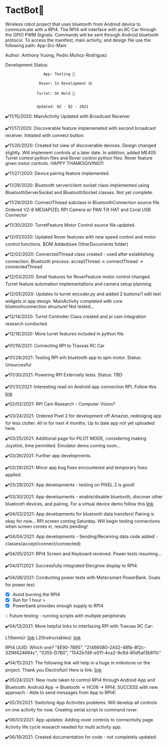 # TactBot🤖
Wireless robot project that uses bluetooth from Android device to communicate with a RPI4. The RPI4 will interface
with an RC Car through the GPIO PWM Signals. Commands will be sent through Android bluetooth protocol. To access the manifest, 
main activity, and design file use the following path: App-Src-Main

Author: Anthony Vuong, Pedro Muñoz-Rodriguez

Development Status:
                  
                     App: Testing 🔵
                  
                   Rover: In Development 🟡
                  
                  Turret: On Hold 🔴
    
    
                  Updated: 02 - 02 - 2021


✔️11/15/2020: MainActivity Updated with Broadcast Receiver

✔️11/17/2020: Discoverable feature implemeneted with second broadcast receiver. Initiated with connect button.

✔️11/26/2020: Created list view of discoverable devices. Design changed slightly. Will implement
controls at a later date. In addition, added ME405 Turret control python files and Rover control
python files. Rover feature given motor controls. HAPPY THANKSGIVING!!!

✔️11/27/2020: Device pairing feature implemented.

✔️11/28/2020: Bluetooth server/client socket class implemented using BluetoothServerSocket and BluetoothSocket classes. Not yet complete.

✔️11/29/2020: ConnectThread subclass in BluetoothConnection source file. Ordered V2-8 MEGAPIZEL RPI Camera w/ PAN Tilt HAT and Coral USB Connector

✔️11/30/2020: TurretFeature Motor Control source file updated.

✔️12/01/2020: Updated Rover features with new speed control and motor control functions. BOM Added(see OtherDocuments folder)

✔️12/02/2020: ConnectedThread class created - used after establishing connection. Bluetooth process: acceptThread -> connectThread -> connectedThread

✔️12/03/2020: Small features for RoverFeature motor control changed. Turret feature automation implementations and camera setup planning.

✔️12/05/2020: Updates to turret encoder.py and added 2 buttons/1 edit text widgets in app design. MainActivity completed with core bluetoohconnection structure! Not tested...

✔️12/14/2020: Turret Controller Class created and pi cam integration research conducted.

✔️12/18/2020: More turret features included in python file

✔️01/19/2021: Connecting RPI to Traxxas RC Car

✔️01/28/2021: Testing RPI wih bluetooth app to spin motor. Status: Unsuccesful

✔️01/30/2021: Powering RPI Externally tests. Status: TBD

✔️01/31/2021: Interesting read on Android app connection RPI.  Follow this [link](https://raspberrypi.stackexchange.com/questions/88214/setting-up-a-raspberry-pi-as-an-access-point-the-easy-way/88234#88234)

✔️02/02/2021: RPI Cam Research - Computer Vision?

✔️03/24/2021: Ordered Pixel 2 for development off Amazon, redesignig app for less clutter. All in for next 4 months. Up to date app not yet uploaded here.

✔️03/25/2021: Additional page for PILOT MODE, considering making Joystick, time permitted. Emulator demo coming soon...

✔️03/26/2021: Further app developments.

✔️03/28/2021: Minor app bug fixes encountered and temporary fixes applied. 

✔️03/29/2021: App developments - testing on PIXEL 2 is good!

✔️03/30/2021: App developments - enable/disable bluetooth, discover other bluetooth devices, and pairing. For a virtual device demo follow this [link](https://youtu.be/aG-tTt_GuIU)

✔️04/02/2021: App developments for bluetooth data transfers! Pairing is okay for now...
RPI screen coming Saturday. Will begin testing connections when screen comes in, results pending!

✔️04/04/2021: App developments - Sending/Receiving data code added - classes{accept/connect/connected}

✔️04/05/2021: RPI4 Screen and Keyboard received. Power tests resuming...

✔️04/07/2021: Successfully integrated Elecgrow display to RPI4. 

✔️04/08/2021: Conducting power tests with Metecsmart PowerBank. Goals for power test:

  - [x] Avoid burning the RPI4
  - [x] Run for 1 hour >
  - [x] Powerbank provides enough supply to RPI4  
  
  💡 Future testing - running scripts with multiple peripherals
  
✔️04/13/2021: More helpful links to interfacing RPI with Traxxas RC Car: 

   L1(Itemis): [link](https://blogs.itemis.com/en/how-to-set-up-a-robocar-platform-with-a-remote-control-unit)
   L2(Instructables): [link](https://www.instructables.com/Raspberry-Pi-Remote-Controlled-Car-1/)
   
   RPI4 UUID: Which one? "4E90-7B95", "21466080-2A52-48fb-8f2c-32f4f424694c", "0355-D7B0", "1542b7d9-e011-4ca2-9c6d-80d5af3b811c"

✔️04/15/2021: The following link will help in a huge in milestone on the project. Thank you Electrofun! Here is link:  [link](https://www.youtube.com/watch?v=NddZnd95cyE)

✔️05/24/2021: New route taken to control RPI4 through Android App and Bluetooth: Android App -> Bluetooth -> HC06 -> RPI4; SUCCESS with new approach - Able to send messages from App to RPI4!

✔️05/31/2021: Switching App Acitivites problems. Will develop all controls on one activity for now. Creating serial script to command rover.

✔️06/03/2021: App updates: Adding rover controls to connectivity page. Activity life cycle research needed for multi activity app.

✔️06/18/2021: Created documentation for code - not completely updated.






